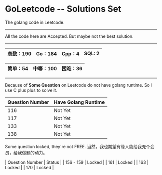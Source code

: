 # GoLeetcode -- Solutions Set
The golang code in Leetcode.

-----

All the code here are Accepted. But maybe not the best solution.

-----

| 总数：190 | Go：184 | Cpp：4 | SQL: 2 |
| -------- | ------ | ------ | ------ |

| 简单：54 | 中等：100 | 困难：36 |
| ------- | ------- | ------- |

-----

Because of **Some Question** on Leetcode do not have golang runtime. So I use C plus plus to solve it.

| Question Number | Have Golang Runtime |
| --------------- | ------------------- |
| 116 | Not Yet |
| 117 | Not Yet |
| 133 | Not Yet |
| 138 | Not Yet |

Some question locked, they're not FREE.
当然，我也期望有缘人能给我充个会员，给我做题的动力。

| Question Number | Status |
| 156 - 159 | Locked |
| 161 | Locked |
| 163 | Locked |
| 170 | Locked |
